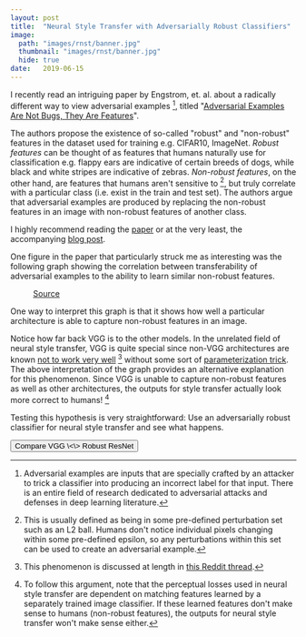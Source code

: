 ```yaml
---
layout: post
title:  "Neural Style Transfer with Adversarially Robust Classifiers"
image: 
  path: "images/rnst/banner.jpg"
  thumbnail: "images/rnst/banner.jpg"
  hide: true
date:   2019-06-15
---
```


I recently read an intriguing paper by Engstrom, et. al. about a radically different way to view adversarial examples [^1], titled "[Adversarial Examples Are Not Bugs, They Are Features][not_bugs_features_arxiv]". 

The authors propose the existence of so-called "robust" and "non-robust" features in the dataset used for training e.g. CIFAR10, ImageNet. 
<i>Robust features</i> can be thought of as features that humans naturally use for classification e.g. flappy ears are indicative of certain breeds of dogs, while black and white stripes are indicative of zebras.
<i>Non-robust features</i>, on the other hand, are features that humans aren't sensitive to [^2], but truly correlate with a particular class (i.e. exist in the train and test set).
The authors argue that adversarial examples are produced by replacing the non-robust features in an image with non-robust features of another class.

I highly recommend reading the [paper][not_bugs_features_arxiv] or at the very least, the accompanying [blog post][not_bugs_features_blog].

One figure in the paper that particularly struck me as interesting was the following graph showing the correlation between transferability of adversarial examples to the ability to learn similar non-robust features.

<figure class="align-center">
  <img src="{{ '/images/rnst/transferability.png' | absolute_url }}" alt="">
  <figcaption><a href="http://gradientscience.org/adv/">Source</a></figcaption>
</figure>

One way to interpret this graph is that it shows how well a particular architecture is able to capture non-robust features in an image. 

Notice how far back VGG is to the other models.
In the unrelated field of neural style transfer, VGG is quite special since non-VGG architectures are known [not to work very well][vggtables] [^3] without some sort of [parameterization trick][diff_img_params_style_transfer].
The above interpretation of the graph provides an alternative explanation for this phenomenon.
Since VGG is unable to capture non-robust features as well as other architectures, the outputs for style transfer actually look more correct to humans! [^4]

Testing this hypothesis is very straightforward: Use an adversarially robust classifier for neural style transfer and see what happens.

<script src="https://cdn.knightlab.com/libs/juxtapose/latest/js/juxtapose.min.js"></script>
<link rel="stylesheet" href="https://cdn.knightlab.com/libs/juxtapose/latest/css/juxtapose.css">
<button id='switch-style-transfer'>Compare VGG \<\> Robust ResNet</button>
<div id="style-transfer-slider" class="align-center"></div>
<style>
div.juxtapose {
  max-height: 512px;
  max-width: 512px;
}
</style>  
<script>
var currentContent = 'ben';
var currentStyle = 'scream';
var currentLeft = 'nonrobust';
function refreshSlider(content, style, left) {
  const imgPath1 = '/images/rnst/style-transfer/' + currentContent + '_' + currentStyle + '_' + left + '.jpg';
  const imgPath2 = '/images/rnst/style-transfer/' + currentContent + '_' + currentStyle + '_robust.jpg';
  new juxtapose.JXSlider('#style-transfer-slider',
      [
          {
              src: imgPath1, // TODO: Might need to use absolute_url?
              label: left === 'nonrobust' ? 'Non-robust ResNet50' : 'VGG'
          },
          {
              src: imgPath2,
              label: 'Robust ResNet50'
          }
      ],
      {
          animate: true,
          showLabels: true,
          showCredits: false,
          startingPosition: "50%",
          makeResponsive: true
  });
}
refreshSlider(currentContent, currentStyle, currentLeft);
var switchStyleTransferBtn = document.getElementById("switch-style-transfer");
var styleTransferSliderDiv = document.getElementById("style-transfer-slider");
switchStyleTransferBtn.onclick = function() {
  currentLeft = currentLeft === 'nonrobust' ? 'vgg' : 'nonrobust';
  switchStyleTransferBtn.textContent = currentLeft === 'nonrobust' ? 
      'Compare VGG <> Robust ResNet' : 
      'Compare Non-robust ResNet <> Robust ResNet';
  styleTransferSliderDiv.removeChild(styleTransferSliderDiv.lastElementChild);
  refreshSlider(currentContent, currentStyle, currentLeft);
}
</script>


[^1]: Adversarial examples are inputs that are specially crafted by an attacker to trick a classifier into producing an incorrect label for that input. There is an entire field of research dedicated to adversarial attacks and defenses in deep learning literature.
[^2]: This is usually defined as being in some pre-defined perturbation set such as an L2 ball. Humans don't notice individual pixels changing within some pre-defined epsilon, so any perturbations within this set can be used to create an adversarial example.  
[^3]: This phenomenon is discussed at length in [this Reddit thread][vggtables].
[^4]: To follow this argument, note that the perceptual losses used in neural style transfer are dependent on matching features learned by a separately trained image classifier. If these learned features don't make sense to humans (non-robust features), the outputs for neural style transfer won't make sense either.

[not_bugs_features_arxiv]: https://arxiv.org/abs/1905.02175
[not_bugs_features_blog]: http://gradientscience.org/adv/
[diff_img_params_style_transfer]: https://distill.pub/2018/differentiable-parameterizations/#section-styletransfer
[vggtables]: https://www.reddit.com/r/MachineLearning/comments/7rrrk3/d_eat_your_vggtables_or_why_does_neural_style/
